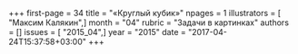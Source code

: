 +++
first-page = 34
title = "«Круглый кубик»"
npages = 1
illustrators = [ "Максим Калякин",]
month = "04"
rubric = "Задачи в картинках"
authors = []
issues = [ "2015_04",]
year = "2015"
date = "2017-04-24T15:37:58+03:00"
+++
